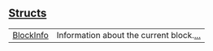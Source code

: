 
[Structs](./core-starknet-info-structs.md)
 ---
| | |
|:---|:---|
| [BlockInfo](./core-starknet-info-BlockInfo.md) | Information about the current block.[...](./core-starknet-info-BlockInfo.md) |
